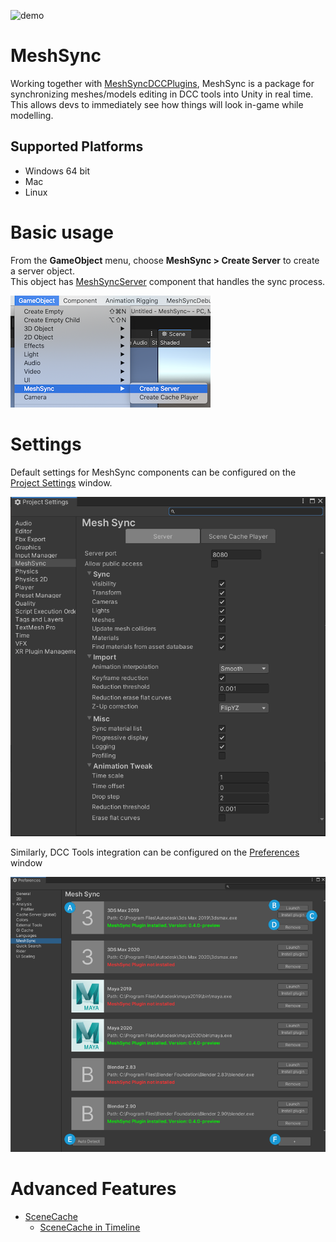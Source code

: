 ![demo](images/Demo.gif)
# MeshSync

Working together with [MeshSyncDCCPlugins](https://docs.unity3d.com/Packages/com.unity.meshsync.dcc-plugins@latest), 
MeshSync is a package for synchronizing meshes/models editing in DCC tools into Unity in real time.
This allows devs to immediately see how things will look in-game while modelling.  

## Supported Platforms

- Windows 64 bit
- Mac
- Linux

# Basic usage

From the **GameObject** menu, choose **MeshSync > Create Server** to create a server object.  
This object has [MeshSyncServer](MeshSyncServer.md) component that handles the sync process.

![Menu](images/MenuCreateServer.png)

# Settings

Default settings for MeshSync components can be configured on the 
[Project Settings](ProjectSettings.md) window.

![Server Settings](images/ProjectSettingsServer.png)

Similarly, DCC Tools integration can be configured on the 
[Preferences](Preferences.md) window

![Server Settings](images/Preferences.png)


# Advanced Features
- [SceneCache](SceneCache.md)
  - [SceneCache in Timeline](SceneCacheInTimeline.md)









